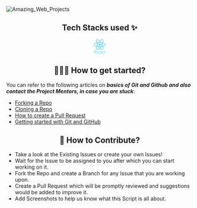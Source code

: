 ![Amazing_Web_Projects](https://socialify.git.ci/Subhradeep10/Amazing_Web_Projects/image?description=1&descriptionEditable=A%20Curated%20Collection%20where%20you%20will%20get%20Several%20Web%20Development%20Projects%20%F0%9F%8C%8F%0A%F0%9F%9A%80&font=Raleway&forks=1&issues=1&language=1&owner=1&pattern=Circuit%20Board&pulls=1&stargazers=1&theme=Light)
<h2 align= center> Tech Stacks used ✨ </h2>
<p align= center>
<a href="https://reactjs.org/" target="_blank"> <img src="https://raw.githubusercontent.com/devicons/devicon/master/icons/react/react-original-wordmark.svg" alt="react" width="40" height="40"/> </a> 
</p>

<h2 align=center> 👨🏻‍💻 How to get started? </h2> 

You can refer to the following articles on **_basics of Git and Github and also contact the Project Mentors, in case you are stuck_**:

- [Forking a Repo](https://help.github.com/en/github/getting-started-with-github/fork-a-repo)
- [Cloning a Repo](https://help.github.com/en/desktop/contributing-to-projects/creating-a-pull-request)
- [How to create a Pull Request](https://opensource.com/article/19/7/create-pull-request-github)
- [Getting started with Git and GitHub](https://towardsdatascience.com/getting-started-with-git-and-github-6fcd0f2d4ac6)


<h2 align=center> 📝 How to Contribute? </h2>  

- Take a look at the Existing Issues or create your own Issues!
- Wait for the Issue to be assigned to you after which you can start working on it.
- Fork the Repo and create a Branch for any Issue that you are working upon.
- Create a Pull Request which will be promptly reviewed and suggestions would be added to improve it.
- Add Screenshots to help us know what this Script is all about.

